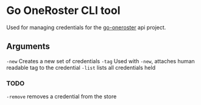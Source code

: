 # Go OneRoster CLI tool

Used for managing credentials for the [go-oneroster](https://github.com/fffnite/go-oneroster) api project.

## Arguments

`-new` Creates a new set of credentials
`-tag` Used with `-new`, attaches human readable tag to the credential
`-list` lists all credentials held

### TODO

`-remove` removes a credential from the store
